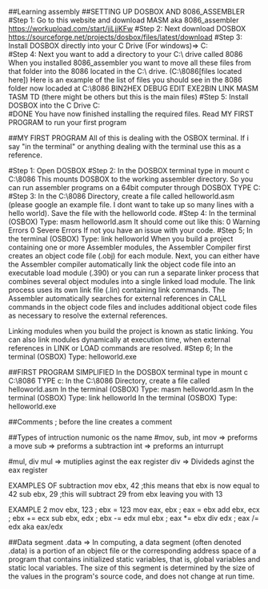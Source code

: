 ##Learning assembly
##SETTING UP DOSBOX AND 8086_ASSEMBLER
#Step 1:
Go to this website and download MASM aka 8086_assembler
https://workupload.com/start/jjLjjKFw
#Step 2:
Next download DOSBOX
https://sourceforge.net/projects/dosbox/files/latest/download
#Step 3:
Install DOSBOX directly into your C Drive
	(For windows)=> C:\
#Step 4:
Next you want to add a directory to your C:\ drive called 8086
When you installed 8086_assembler you want to move all these files from that folder into the 8086 located in the C:\ drive.
	(C:\8086\[files located here])
	Here is an example of the list of files you should see in the 8086 folder now locaded at C:\8086
	BIN2HEX
	DEBUG
	EDIT
	EXE2BIN
	LINK
	MASM
	TASM
	TD
	(there might be others but this is the main files)
#Step 5:
Install DOSBOX into the C Drive C:\
#DONE
You have now finished installing the required files. Read MY FIRST PROGRAM to run your first program


##MY FIRST PROGRAM
All of this is dealing with the OSBOX terminal. If i say "in the terminal" or anything dealing with the terminal use this as a reference.

#Step 1:
Open DOSBOX
#Step 2:
In the DOSBOX terminal type in
	mount c C:\8086
	This mounts DOSBOX to the working assembler directory. So you can run assembler programs on a 64bit computer through DOSBOX
	TYPE C:
#Step 3:
In the C:\8086 Directory,
	create a file called helloworld.asm
	(please google an example file. I dont want to take up so many lines with a hello world).
	Save the file with the helloworld code.
#Step 4:
In the terminal (OSBOX)
	Type: masm helloworld.asm
It should come out like this:
	0 Warning Errors
	0 Severe Errors
If not you have an issue with your code.
#Step 5;
In the terminal (OSBOX)
	Type: link helloworld
When you build a project containing one or more Assembler modules, the Assembler Compiler first creates an object code file (.obj) for each module. Next, you can either have the Assembler compiler automatically link the object code file into an executable load module (.390) or you can run a separate linker process that combines several object modules into a single linked load module. The link process uses its own link file (.lin) containing link commands. The Assembler automatically searches for external references in CALL commands in the object code files and includes additional object code files as necessary to resolve the external references.

Linking modules when you build the project is known as static linking. You can also link modules dynamically at execution time, when external references in LINK or LOAD commands are resolved. 
#Step 6;
In the terminal (OSBOX)
	Type: helloworld.exe

##FIRST PROGRAM SIMPLIFIED
In the DOSBOX terminal type in
	mount c C:\8086
	TYPE c:
In the C:\8086 Directory,
	create a file called helloworld.asm
In the terminal (OSBOX)
	Type: masm helloworld.asm
In the terminal (OSBOX)
	Type: link helloworld
In the terminal (OSBOX)
	Type: helloworld.exe


##Comments
; before the line creates a comment

##Types of intruction
numonic os the name
#mov, sub, int
mov => preforms a move
sub => preforms a subtraction
int => preforms an inturrupt

#mul, div
mul => mutiplies aginst the eax register
div => Divideds aginst the eax register

EXAMPLES OF subtraction
mov ebx, 42 ;this means that ebx is now equal to 42
sub ebx, 29 ;this will subtract 29 from ebx leaving you with 13

EXAMPLE 2
mov ebx, 123	; ebx = 123
mov eax, ebx	; eax = ebx
add ebx, ecx	; ebx += ecx
sub ebx, edx	; ebx -= edx
mul ebx			; eax *= ebx
div edx			; eax /= edx    aka eax/edx

##Data segment
.data => In computing, a data segment (often denoted .data) is a portion of an object file or the corresponding address space of a program that contains initialized static variables, that is, global variables and static local variables. The size of this segment is determined by the size of the values in the program's source code, and does not change at run time. 